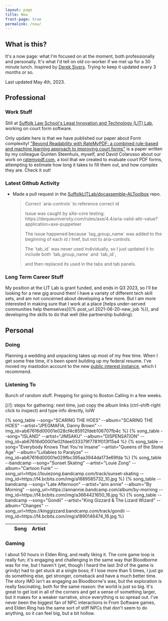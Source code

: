 ```yaml
---
layout: page
title: Now
front-page: true
permalink: /now/
---
```


## What is this?

It's a now page: what I'm focused on at the moment, both professionally and personally.
It's what I'd tell on old co-worker if we met up for a 30 minute lunch.
Inspired by [Derek Sivers](https://sive.rs/nowff).
Trying to keep it updated every 3 months or so.

Last updated May 4th, 2023.

## Professional

### Work Stuff

Still at [Suffolk Law School's Legal Innovation and Technology (LIT) Lab](https://suffolklitlab.org/), working on court form software.

Only update here is that we have published our paper about Form complexity! ["Beyond Readability with RateMyPDF: a combined rule-based and machine learning approach to improving court forms"](https://suffolklitlab.org/docassemble-AssemblyLine-documentation/assets/files/Beyond%20Readability%20with%20RateMyPDF-96e42df12b1b4fce13d6a9c059cd0fbf.pdf) is a paper written by my colleague Quinten Steenhuis, myself, and David Colarusso about our work on [ratemypdf.com](https://ratemypdf.com/), a tool that we created to evaluate court PDF forms, attempting to estimate how long it takes to
fill them out, and how complex they are. Check it out!

### Latest Github Activity

<span id="if-updated"><span>

<script type="text/javascript" src="/assets/js/now.js"></script>

<ul>
<li>
<p><span id="event-title">Made a pull request</span> in the <a id="event-repo" href="https://github.com/SuffolkLITLab/docassemble-ALToolbox">SuffolkLITLab/docassemble-ALToolbox</a> repo.</p>

<blockquote id="event-desc"><p>Correct `aria-controls` to reference correct id</p><p></p><p>Issue was caught by aXe-core testing: https://dequeuniversity.com/rules/axe/4.4/aria-valid-attr-value?application=axe-puppeteer
</p><p>
</p><p>The issue happened because `tag_group_name` was added to the beginning of each id / href, but not to aria-controls.
</p><p>The `tab_id` was never used individually, so I just updated it to include both `tab_group_name` and `tab_id`,
</p><p>and then replaced its used in the tabs and tab panels.</p></blockquote>
</li>
</ul>

### Long Term Career Stuff

My position at the LIT Lab is grant funded, and ends in Q3 2023, so I'll be
looking for a new gig around then! I have a variety of different tech skill sets,
and am not concerned about developing a few more. But I am more interested in making sure
that I work at a place [helps under-served communities help themselves]({% post_url 2021-06-20-new_job %}),
and developing the skills to do that well (like partnership building).

## Personal

### Doing

Planning a wedding and unpacking takes up most of my free time. When I get some free time, it's been spent building up my federal resume. I've moved my mastodon account to the new [public interest instance](https://mastodon.publicinterest.town/@brycew), which I recommend.

### Listening To

Bunch of random stuff. Prepping for going to Boston Calling in a few weeks.

[//]: steps for gathering: next time, just copy the album links (ctrl-shift-right click to inspect) and type info directly, lolW

<table class="listening-to">
  <thead>
    <tr>
      <th>&nbsp;</th>
      <th>Song</th>
      <th>Artist</th>
    </tr>
  </thead>
  <tbody>
    {% song_table --song="SCARING THE HOES" --album="SCARING THE HOES" --artist="JPEGMAFIA, Danny Brown" --img_id=ab67616d00001e028cf4c85912fdeb106707fb4c %}
    {% song_table --song="ISLAND" --artist="JIMSAKU" --album="DISPENSATION" --img_id=ab67616d00001e02fdee033379f7781f013f15a4 %}
    {% song_table --song="Everybody Knows That You're Insane" --artist="Queens of the Stone Age" --album="Lullabies to Paralyze" --img_id=ab67616d00001e029fbc395aa3944da173e69fda %}
    {% song_table --bandcamp --song="Sunset Skating" --artist="Louie Zong" --album="Cartoon Funk" --song_url=https://louiezong.bandcamp.com/track/sunset-skating  --img_id=https://f4.bcbits.com/img/a1689585732_10.jpg %}
    {% song_table --bandcamp --song="Late Afternoon" --artist="ann annie" --album="By Morning" --song_url=https://annannie.bandcamp.com/album/by-morning --img_id=https://f4.bcbits.com/img/a3664421650_16.jpg %}
    {% song_table --bandcamp --song="Gondii" --artist="King Gizzard & The Lizard Wizard" --album="Changes" --song_url=https://kinggizzard.bandcamp.com/track/gondii --img_id=https://f4.bcbits.com/img/a1890146474_16.jpg %}
  </tbody>
</table>

### Gaming

I about 50 hours in Elden Ring, and really liking it. The core game loop is really fun; it's engaging and challenging in the same way that Bloodborne was for me, but I haven't (yet, though I heard the last 3rd of the game is grindy) had to get stuck at a single boss; if I lose more than 5 times, I just go do something else, get stronger, comeback and have a much better time. The story IMO isn't as engaging as Bloodborne's was, but the exploration is really fascinating, both for the same reason: the world is just so big. It's great to get lost in all of the corners and get a sense of something larger, but it makes for a weaker narrative, since everything is so spread out. I've never been the biggest fan of NPC interactions in From Software games, and Elden Ring has the same sort of stiff NPCs that don't seem to do anything, so it can feel big, but a bit hollow.
